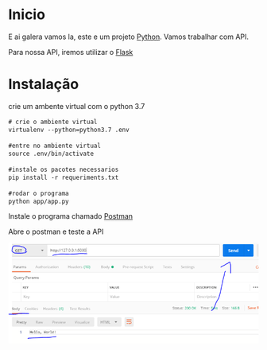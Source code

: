 # Inicio

E ai galera vamos la, este e um projeto [Python](https://www.python.org/).
Vamos trabalhar com API.

Para nossa API, iremos utilizar o [Flask](https://flask.palletsprojects.com/en/1.1.x/)

# Instalação

crie um ambente virtual com o python 3.7

````
# crie o ambiente virtual
virtualenv --python=python3.7 .env

#entre no ambiente virtual
source .env/bin/activate

#instale os pacotes necessarios
pip install -r requeriments.txt

#rodar o programa
python app/app.py
````

Instale o programa chamado [Postman](https://www.postman.com/)

Abre o postman e teste a API

![Postman](postman.PNG)

